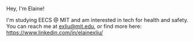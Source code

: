 Hey, I'm Elaine!

I'm studying EECS @ MIT and am interested in tech for health and safety. You can reach me at exliu@mit.edu, or find more here:
https://www.linkedin.com/in/elainexliu/
